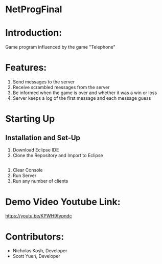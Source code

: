 # NetProgFinal

# Introduction:
  Game program influenced by the game "Telephone"
  
# Features:
  1. Send messages to the server
  2. Receive scrambled messages from the server
  3. Be informed when the game is over and whether it was a win or loss
  4. Server keeps a log of the first message and each message guess 

# Starting Up
## Installation and Set-Up
  1. Download Eclipse IDE
  2. Clone the Repository and Import to Eclipse
##
  1. Clear Console
  2. Run Server
  3. Run any number of clients

# Demo Video Youtube Link: 
  https://youtu.be/KPWH9fypndc
  
# Contributors:
  - Nicholas Kosh, Developer
  - Scott Yuen, Developer
